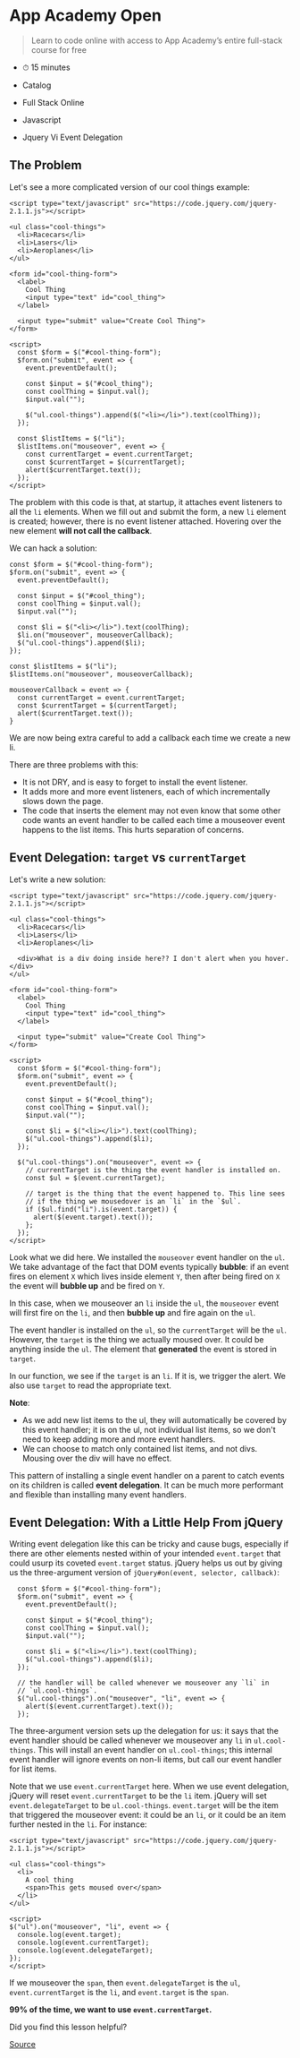 # App Academy Open

> Learn to code online with access to App Academy’s entire full-stack course for free

*   ⏱ 15 minutes
    

*   Catalog
*   Full Stack Online
*   Javascript
*   Jquery Vi Event Delegation

The Problem
-----------

Let's see a more complicated version of our cool things example:

    <script type="text/javascript" src="https://code.jquery.com/jquery-2.1.1.js"></script>
    
    <ul class="cool-things">
      <li>Racecars</li>
      <li>Lasers</li>
      <li>Aeroplanes</li>
    </ul>
    
    <form id="cool-thing-form">
      <label>
        Cool Thing
        <input type="text" id="cool_thing">
      </label>
    
      <input type="submit" value="Create Cool Thing">
    </form>
    
    <script>
      const $form = $("#cool-thing-form");
      $form.on("submit", event => {
        event.preventDefault();
    
        const $input = $("#cool_thing");
        const coolThing = $input.val();
        $input.val("");
    
        $("ul.cool-things").append($("<li></li>").text(coolThing));
      });
    
      const $listItems = $("li");
      $listItems.on("mouseover", event => {
        const currentTarget = event.currentTarget;
        const $currentTarget = $(currentTarget);
        alert($currentTarget.text());
      });
    </script>

The problem with this code is that, at startup, it attaches event listeners to all the `li` elements. When we fill out and submit the form, a new `li` element is created; however, there is no event listener attached. Hovering over the new element **will not call the callback**.

We can hack a solution:

    const $form = $("#cool-thing-form");
    $form.on("submit", event => {
      event.preventDefault();
    
      const $input = $("#cool_thing");
      const coolThing = $input.val();
      $input.val("");
    
      const $li = $("<li></li>").text(coolThing);
      $li.on("mouseover", mouseoverCallback);
      $("ul.cool-things").append($li);
    });
    
    const $listItems = $("li");
    $listItems.on("mouseover", mouseoverCallback);
    
    mouseoverCallback = event => {
      const currentTarget = event.currentTarget;
      const $currentTarget = $(currentTarget);
      alert($currentTarget.text());
    }

We are now being extra careful to add a callback each time we create a new li.

There are three problems with this:

*   It is not DRY, and is easy to forget to install the event listener.
*   It adds more and more event listeners, each of which incrementally slows down the page.
*   The code that inserts the element may not even know that some other code wants an event handler to be called each time a mouseover event happens to the list items. This hurts separation of concerns.

Event Delegation: `target` vs `currentTarget`
---------------------------------------------

Let's write a new solution:

    <script type="text/javascript" src="https://code.jquery.com/jquery-2.1.1.js"></script>
    
    <ul class="cool-things">
      <li>Racecars</li>
      <li>Lasers</li>
      <li>Aeroplanes</li>
    
      <div>What is a div doing inside here?? I don't alert when you hover.</div>
    </ul>
    
    <form id="cool-thing-form">
      <label>
        Cool Thing
        <input type="text" id="cool_thing">
      </label>
    
      <input type="submit" value="Create Cool Thing">
    </form>
    
    <script>
      const $form = $("#cool-thing-form");
      $form.on("submit", event => {
        event.preventDefault();
    
        const $input = $("#cool_thing");
        const coolThing = $input.val();
        $input.val("");
    
        const $li = $("<li></li>").text(coolThing);
        $("ul.cool-things").append($li);
      });
    
      $("ul.cool-things").on("mouseover", event => {
        // currentTarget is the thing the event handler is installed on.
        const $ul = $(event.currentTarget);
    
        // target is the thing that the event happened to. This line sees
        // if the thing we mousedover is an `li` in the `$ul`.
        if ($ul.find("li").is(event.target)) {
          alert($(event.target).text());
        };
      });
    </script>

Look what we did here. We installed the `mouseover` event handler on the `ul`. We take advantage of the fact that DOM events typically **bubble**: if an event fires on element `X` which lives inside element `Y`, then after being fired on `X` the event will **bubble up** and be fired on `Y`.

In this case, when we mouseover an `li` inside the `ul`, the `mouseover` event will first fire on the `li`, and then **bubble up** and fire again on the `ul`.

The event handler is installed on the `ul`, so the `currentTarget` will be the `ul`. However, the `target` is the thing we actually moused over. It could be anything inside the `ul`. The element that **generated** the event is stored in `target`.

In our function, we see if the `target` is an `li`. If it is, we trigger the alert. We also use `target` to read the appropriate text.

**Note**:

*   As we add new list items to the ul, they will automatically be covered by this event handler; it is on the ul, not individual list items, so we don't need to keep adding more and more event handlers.
*   We can choose to match only contained list items, and not divs. Mousing over the div will have no effect.

This pattern of installing a single event handler on a parent to catch events on its children is called **event delegation**. It can be much more performant and flexible than installing many event handlers.

Event Delegation: With a Little Help From jQuery
------------------------------------------------

Writing event delegation like this can be tricky and cause bugs, especially if there are other elements nested within of your intended `event.target` that could usurp its coveted `event.target` status. jQuery helps us out by giving us the three-argument version of `jQuery#on(event, selector, callback)`:

      const $form = $("#cool-thing-form");
      $form.on("submit", event => {
        event.preventDefault();
    
        const $input = $("#cool_thing");
        const coolThing = $input.val();
        $input.val("");
    
        const $li = $("<li></li>").text(coolThing);
        $("ul.cool-things").append($li);
      });
    
      // the handler will be called whenever we mouseover any `li` in
      // `ul.cool-things`.
      $("ul.cool-things").on("mouseover", "li", event => {
        alert($(event.currentTarget).text());
      });

The three-argument version sets up the delegation for us: it says that the event handler should be called whenever we mouseover any `li` in `ul.cool-things`. This will install an event handler on `ul.cool-things`; this internal event handler will ignore events on non-li items, but call our event handler for list items.

Note that we use `event.currentTarget` here. When we use event delegation, jQuery will reset `event.currentTarget` to be the `li` item. jQuery will set `event.delegateTarget` to be `ul.cool-things`. `event.target` will be the item that triggered the mouseover event: it could be an `li`, or it could be an item further nested in the `li`. For instance:

    <script type="text/javascript" src="https://code.jquery.com/jquery-2.1.1.js"></script>
    
    <ul class="cool-things">
      <li>
        A cool thing
        <span>This gets moused over</span>
      </li>
    </ul>
    
    <script>
    $("ul").on("mouseover", "li", event => {
      console.log(event.target);
      console.log(event.currentTarget);
      console.log(event.delegateTarget);
    });
    </script>

If we mouseover the `span`, then `event.delegateTarget` is the `ul`, `event.currentTarget` is the `li`, and `event.target` is the `span`.

**99% of the time, we want to use `event.currentTarget`.**

Did you find this lesson helpful?


[Source](https://open.appacademy.io/learn/full-stack-online/javascript/jquery-vi--event-delegation)